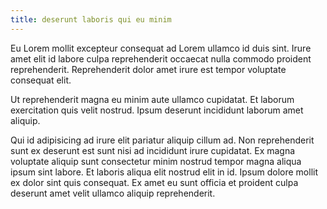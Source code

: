 ```yaml
---
title: deserunt laboris qui eu minim
---
```


Eu Lorem mollit excepteur consequat ad Lorem ullamco id duis sint. Irure amet elit id labore culpa reprehenderit occaecat nulla commodo proident reprehenderit. Reprehenderit dolor amet irure est tempor voluptate consequat elit.

Ut reprehenderit magna eu minim aute ullamco cupidatat. Et laborum exercitation quis velit nostrud. Ipsum deserunt incididunt laborum amet aliquip.

Qui id adipisicing ad irure elit pariatur aliquip cillum ad. Non reprehenderit sunt ex deserunt est sunt nisi ad incididunt irure cupidatat. Ex magna voluptate aliquip sunt consectetur minim nostrud tempor magna aliqua ipsum sint labore. Et laboris aliqua elit nostrud elit in id. Ipsum dolore mollit ex dolor sint quis consequat. Ex amet eu sunt officia et proident culpa deserunt amet velit ullamco aliquip reprehenderit.